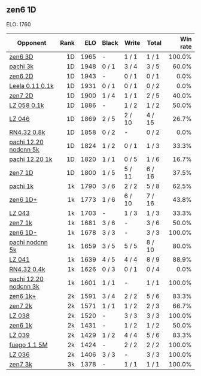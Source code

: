 ## zen6 1D ##

ELO: 1760

Opponent | Rank | ELO | Black | Write | Total | Win rate
---------|-----:|----:|-------|-------|-------|-------:
[zen6 3D](zen6%203D.md) | 1D | 1965 | - | 1 / 1 | 1 / 1 | 100.0%
[pachi 3k](pachi%203k.md) | 1D | 1948 | 0 / 1 | 3 / 4 | 3 / 5 | 60.0%
[zen6 2D](zen6%202D.md) | 1D | 1943 | - | 0 / 1 | 0 / 1 | 0.0%
[Leela 0.11 0.1k](Leela%200.11%200.1k.md) | 1D | 1931 | 0 / 1 | 0 / 1 | 0 / 2 | 0.0%
[zen7 2D](zen7%202D.md) | 1D | 1900 | 1 / 4 | 1 / 1 | 2 / 5 | 40.0%
[LZ 058 0.1k](LZ%20058%200.1k.md) | 1D | 1886 | - | 1 / 2 | 1 / 2 | 50.0%
[LZ 046](LZ%20046.md) | 1D | 1869 | 2 / 5 | 2 / 10 | 4 / 15 | 26.7%
[RN4.32 0.8k](RN4.32%200.8k.md) | 1D | 1858 | 0 / 2 | - | 0 / 2 | 0.0%
[pachi 12.20 nodcnn 5k](pachi%2012.20%20nodcnn%205k.md) | 1D | 1824 | 1 / 2 | 0 / 1 | 1 / 3 | 33.3%
[pachi 12.20 1k](pachi%2012.20%201k.md) | 1D | 1820 | 1 / 1 | 0 / 5 | 1 / 6 | 16.7%
[zen7 1D](zen7%201D.md) | 1D | 1800 | 1 / 5 | 5 / 11 | 6 / 16 | 37.5%
[pachi 1k](pachi%201k.md) | 1k | 1790 | 3 / 6 | 2 / 2 | 5 / 8 | 62.5%
[zen6 1D+](zen6%201D+.md) | 1k | 1773 | 1 / 6 | 6 / 10 | 7 / 16 | 43.8%
[LZ 043](LZ%20043.md) | 1k | 1703 | - | 1 / 3 | 1 / 3 | 33.3%
[zen7 1k](zen7%201k.md) | 1k | 1681 | 3 / 6 | - | 3 / 6 | 50.0%
[zen6 1D-](zen6%201D-.md) | 1k | 1678 | 3 / 3 | - | 3 / 3 | 100.0%
[pachi nodcnn 5k](pachi%20nodcnn%205k.md) | 1k | 1659 | 3 / 5 | 5 / 5 | 8 / 10 | 80.0%
[LZ 041](LZ%20041.md) | 1k | 1639 | 4 / 5 | 4 / 4 | 8 / 9 | 88.9%
[RN4.32 0.4k](RN4.32%200.4k.md) | 1k | 1626 | 0 / 3 | 0 / 1 | 0 / 4 | 0.0%
[pachi 12.20 nodcnn 3k](pachi%2012.20%20nodcnn%203k.md) | 1k | 1601 | 1 / 1 | - | 1 / 1 | 100.0%
[zen6 1k+](zen6%201k+.md) | 2k | 1591 | 3 / 4 | 2 / 2 | 5 / 6 | 83.3%
[zen7 2k](zen7%202k.md) | 2k | 1571 | 1 / 1 | 1 / 2 | 2 / 3 | 66.7%
[LZ 038](LZ%20038.md) | 2k | 1520 | - | 3 / 3 | 3 / 3 | 100.0%
[zen6 1k](zen6%201k.md) | 2k | 1431 | - | 1 / 2 | 1 / 2 | 50.0%
[LZ 039](LZ%20039.md) | 2k | 1429 | 1 / 2 | 4 / 4 | 5 / 6 | 83.3%
[fuego 1.1 5M](fuego%201.1%205M.md) | 2k | 1424 | - | 2 / 2 | 2 / 2 | 100.0%
[LZ 036](LZ%20036.md) | 2k | 1406 | 3 / 3 | - | 3 / 3 | 100.0%
[zen7 3k](zen7%203k.md) | 3k | 1378 | - | 1 / 1 | 1 / 1 | 100.0%

